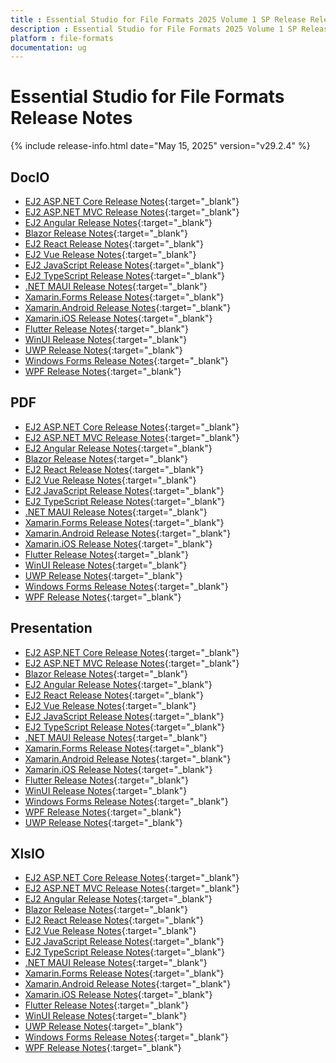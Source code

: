 ```yaml
---
title : Essential Studio for File Formats 2025 Volume 1 SP Release Release Notes  
description : Essential Studio for File Formats 2025 Volume 1 SP Release Release Notes  
platform : file-formats
documentation: ug
---
```


# Essential Studio for File Formats  Release Notes  

{% include release-info.html date="May 15, 2025" version="v29.2.4" %} 




## DocIO

* [EJ2 ASP.NET Core Release Notes](https://ej2.syncfusion.com/aspnetcore/documentation/release-notes/29.2.4#docio){:target="_blank"}
* [EJ2 ASP.NET MVC Release Notes](https://ej2.syncfusion.com/aspnetmvc/documentation/release-notes/29.2.4#docio){:target="_blank"}
* [EJ2 Angular Release Notes](https://ej2.syncfusion.com/angular/documentation/release-notes/29.2.4#docio){:target="_blank"}
* [Blazor Release Notes](https://blazor.syncfusion.com/documentation/release-notes/29.2.4#docio){:target="_blank"}
* [EJ2 React Release Notes](https://ej2.syncfusion.com/react/documentation/release-notes/29.2.4#docio){:target="_blank"}
* [EJ2 Vue  Release Notes](https://ej2.syncfusion.com/vue/documentation/release-notes/29.2.4#docio){:target="_blank"}
* [EJ2 JavaScript Release Notes](https://ej2.syncfusion.com/javascript/documentation/release-notes/29.2.4#docio){:target="_blank"}
* [EJ2 TypeScript Release Notes](https://ej2.syncfusion.com/documentation/release-notes/29.2.4#docio){:target="_blank"}
* [.NET MAUI Release Notes](/maui/release-notes/v29.2.4#docio){:target="_blank"}
* [Xamarin.Forms Release Notes](/xamarin/release-notes/v29.2.4#docio){:target="_blank"}
* [Xamarin.Android Release Notes](/xamarin-android/release-notes/v29.2.4#docio){:target="_blank"}
* [Xamarin.iOS Release Notes](/xamarin-ios/release-notes/v29.2.4#docio){:target="_blank"}
* [Flutter Release Notes](/flutter/release-notes/v29.2.4#docio){:target="_blank"}
* [WinUI Release Notes](/winui/release-notes/v29.2.4#docio){:target="_blank"}
* [UWP Release Notes](/uwp/release-notes/v29.2.4#docio){:target="_blank"}
* [Windows Forms Release Notes](/windowsforms/release-notes/v29.2.4#docio){:target="_blank"}
* [WPF Release Notes](/wpf/release-notes/v29.2.4#docio){:target="_blank"}



## PDF

* [EJ2 ASP.NET Core Release Notes](https://ej2.syncfusion.com/aspnetcore/documentation/release-notes/29.2.4#pdf){:target="_blank"}
* [EJ2 ASP.NET MVC Release Notes](https://ej2.syncfusion.com/aspnetmvc/documentation/release-notes/29.2.4#pdf){:target="_blank"}
* [EJ2 Angular Release Notes](https://ej2.syncfusion.com/angular/documentation/release-notes/29.2.4#pdf){:target="_blank"}
* [Blazor Release Notes](https://blazor.syncfusion.com/documentation/release-notes/29.2.4#pdf){:target="_blank"}
* [EJ2 React Release Notes](https://ej2.syncfusion.com/react/documentation/release-notes/29.2.4#pdf){:target="_blank"}
* [EJ2 Vue  Release Notes](https://ej2.syncfusion.com/vue/documentation/release-notes/29.2.4#pdf){:target="_blank"}
* [EJ2 JavaScript Release Notes](https://ej2.syncfusion.com/javascript/documentation/release-notes/29.2.4#pdf){:target="_blank"}
* [EJ2 TypeScript Release Notes](https://ej2.syncfusion.com/documentation/release-notes/29.2.4#pdf){:target="_blank"}
* [.NET MAUI Release Notes](/maui/release-notes/v29.2.4#pdf){:target="_blank"}
* [Xamarin.Forms Release Notes](/xamarin/release-notes/v29.2.4#pdf){:target="_blank"}
* [Xamarin.Android Release Notes](/xamarin-android/release-notes/v29.2.4#pdf){:target="_blank"}
* [Xamarin.iOS Release Notes](/xamarin-ios/release-notes/v29.2.4#pdf){:target="_blank"}
* [Flutter Release Notes](/flutter/release-notes/v29.2.4#pdf){:target="_blank"}
* [WinUI Release Notes](/winui/release-notes/v29.2.4#pdf){:target="_blank"}
* [UWP Release Notes](/uwp/release-notes/v29.2.4#pdf){:target="_blank"}
* [Windows Forms Release Notes](/windowsforms/release-notes/v29.2.4#pdf){:target="_blank"}
* [WPF Release Notes](/wpf/release-notes/v29.2.4#pdf){:target="_blank"}


## Presentation

* [EJ2 ASP.NET Core Release Notes](https://ej2.syncfusion.com/aspnetcore/documentation/release-notes/29.2.4#presentation){:target="_blank"}
* [EJ2 ASP.NET MVC Release Notes](https://ej2.syncfusion.com/aspnetmvc/documentation/release-notes/29.2.4#presentation){:target="_blank"}
* [Blazor Release Notes](https://blazor.syncfusion.com/documentation/release-notes/29.2.4#presentation){:target="_blank"}
* [EJ2 Angular Release Notes](https://ej2.syncfusion.com/angular/documentation/release-notes/29.2.4#presentation){:target="_blank"}
* [EJ2 React Release Notes](https://ej2.syncfusion.com/react/documentation/release-notes/29.2.4#presentation){:target="_blank"}
* [EJ2 Vue  Release Notes](https://ej2.syncfusion.com/vue/documentation/release-notes/29.2.4#presentation){:target="_blank"}
* [EJ2 JavaScript Release Notes](https://ej2.syncfusion.com/javascript/documentation/release-notes/29.2.4#presentation){:target="_blank"}
* [EJ2 TypeScript Release Notes](https://ej2.syncfusion.com/documentation/release-notes/29.2.4#presentation){:target="_blank"}
* [.NET MAUI Release Notes](/maui/release-notes/v29.2.4#presentation){:target="_blank"}
* [Xamarin.Forms Release Notes](/xamarin/release-notes/v29.2.4#presentation){:target="_blank"}
* [Xamarin.Android Release Notes](/xamarin-android/release-notes/v29.2.4#presentation){:target="_blank"}
* [Xamarin.iOS Release Notes](/xamarin-ios/release-notes/v29.2.4#presentation){:target="_blank"}
* [Flutter Release Notes](/flutter/release-notes/v29.2.4#presentation){:target="_blank"}
* [WinUI Release Notes](/winui/release-notes/v29.2.4#presentation){:target="_blank"}
* [Windows Forms Release Notes](/windowsforms/release-notes/v29.2.4#presentation){:target="_blank"}
* [WPF Release Notes](/wpf/release-notes/v29.2.4#presentation){:target="_blank"}
* [UWP Release Notes](/uwp/release-notes/v29.2.4#presentation){:target="_blank"}



## XlsIO

* [EJ2 ASP.NET Core Release Notes](https://ej2.syncfusion.com/aspnetcore/documentation/release-notes/29.2.4#xlsio){:target="_blank"}
* [EJ2 ASP.NET MVC Release Notes](https://ej2.syncfusion.com/aspnetmvc/documentation/release-notes/29.2.4#xlsio){:target="_blank"}
* [EJ2 Angular Release Notes](https://ej2.syncfusion.com/angular/documentation/release-notes/29.2.4#xlsio){:target="_blank"}
* [Blazor Release Notes](https://blazor.syncfusion.com/documentation/release-notes/29.2.4#xlsio){:target="_blank"}
* [EJ2 React Release Notes](https://ej2.syncfusion.com/react/documentation/release-notes/29.2.4#xlsio){:target="_blank"}
* [EJ2 Vue  Release Notes](https://ej2.syncfusion.com/vue/documentation/release-notes/29.2.4#xlsio){:target="_blank"}
* [EJ2 JavaScript Release Notes](https://ej2.syncfusion.com/javascript/documentation/release-notes/29.2.4#xlsio){:target="_blank"}
* [EJ2 TypeScript Release Notes](https://ej2.syncfusion.com/documentation/release-notes/29.2.4#xlsio){:target="_blank"}
* [.NET MAUI Release Notes](/maui/release-notes/v29.2.4#xlsio){:target="_blank"}
* [Xamarin.Forms Release Notes](/xamarin/release-notes/v29.2.4#xlsio){:target="_blank"}
* [Xamarin.Android Release Notes](/xamarin-android/release-notes/v29.2.4#xlsio){:target="_blank"}
* [Xamarin.iOS Release Notes](/xamarin-ios/release-notes/v29.2.4#xlsio){:target="_blank"}
* [Flutter Release Notes](/flutter/release-notes/v29.2.4#xlsio){:target="_blank"}
* [WinUI Release Notes](/winui/release-notes/v29.2.4#xlsio){:target="_blank"}
* [UWP Release Notes](/uwp/release-notes/v29.2.4#xlsio){:target="_blank"}
* [Windows Forms Release Notes](/windowsforms/release-notes/v29.2.4#xlsio){:target="_blank"}
* [WPF Release Notes](/wpf/release-notes/v29.2.4#xlsio){:target="_blank"}


